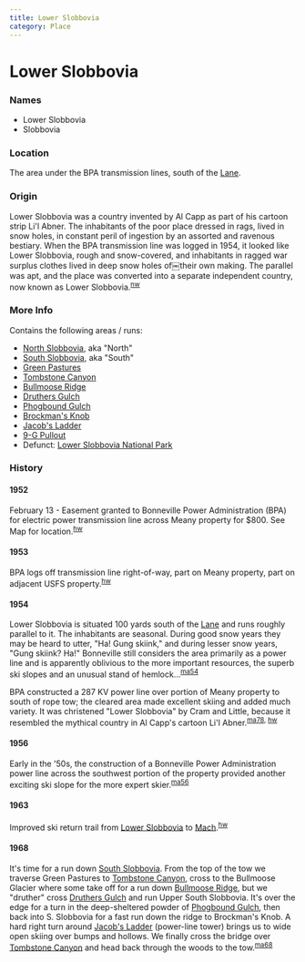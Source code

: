 ```yaml
---
title: Lower Slobbovia
category: Place
---
```

# Lower Slobbovia
### Names

- Lower Slobbovia
- Slobbovia

### Location

The area under the BPA transmission lines, south of the [Lane](/Run/Lane).

### Origin

Lower Slobbovia was a country invented by Al Capp as part of his cartoon strip Li'l Abner. The inhabitants of the poor place dressed in rags, lived in snow holes, in constant peril of ingestion by an assorted and ravenous bestiary. When the BPA transmission line was logged in 1954, it looked like Lower Slobbovia, rough and snow-covered, and inhabitants in ragged war surplus clothes lived in deep snow holes of￼their own making. The parallel was apt, and the place was converted into a separate independent country, now known as Lower Slobbovia.<sup>[nw][]</sup>

### More Info

Contains the following areas / runs:

* [North Slobbovia](/Run/North-Slobbovia), aka "North"
* [South Slobbovia](/Run/South-Slobbovia), aka "South"
* [Green Pastures](/Area/Green-Pastures)
* [Tombstone Canyon](/Area/Tombstone-Canyon)
* [Bullmoose Ridge](/Area/Bullmoose-Ridge)
* [Druthers Gulch](/Area/Druthers-Gulch)
* [Phogbound Gulch](/Area/Phogbound-Gulch)
* [Brockman's Knob](/Area/Brockman's-Knob)
* [Jacob's Ladder](/Area/Jacob's-Ladder)
* [9-G Pullout](/Area/9-G-Pullout)
* Defunct: [Lower Slobbovia National Park](/Area/Lower-Slobbovia-National-Park)

### History

#### 1952

February 13 - Easement granted to Bonneville Power Administration (BPA) for electric power transmission line across Meany property for $800. See Map for location.<sup>[hw][]</sup>

#### 1953

BPA logs off transmission line right-of-way, part on Meany property, part on adjacent USFS property.<sup>[hw][]</sup>

#### 1954

Lower Slobbovia is situated 100 yards south of the [Lane](/Run/Lane) and runs roughly parallel to it. The inhabitants are seasonal. During good snow years they may be heard to utter, "Ha! Gung skiink," and during lesser snow years, "Gung skiink? Ha!" Bonneville still considers the area primarily as a power line and is apparently oblivious to the more important resources, the superb ski slopes and an unusual stand of hemlock...<sup>[ma54][]</sup>

BPA constructed a 287 KV power line over portion of Meany property to south of rope tow; the cleared area made excellent skiing and added much variety. It was christened "Lower Slobbovia" by Cram and Little, because it resembled the mythical country in Al Capp's cartoon Li'l Abner.<sup>[ma78][], [hw][]</sup>

#### 1956

Early in the '50s, the construction of a Bonneville Power Administration power line across the southwest portion of the property provided another exciting ski slope for the more expert skier.<sup>[ma56][]</sup>

#### 1963

Improved ski return trail from [Lower Slobbovia](/Run/Lower-Slobbovia) to [Mach](Mach).<sup>[hw][]</sup>

#### 1968

It's time for a run down [South Slobbovia](/Run/South-Slobbovia). From the top of the tow we traverse Green Pastures to [Tombstone Canyon](/Area/Tombstone-Canyon), cross to the Bullmoose Glacier where some take off for a run down [Bullmoose Ridge](/Area/Bullmoose-Ridge), but we "druther" cross [Druthers Gulch](/Area/Druthers-Gulch) and run Upper South Slobbovia. It's over the edge for a turn in the deep-sheltered powder of [Phogbound Gulch](/Area/Phogbound-Gulch), then back into S. Slobbovia for a fast run down the ridge to Brockman's Knob. A hard right turn around [Jacob's Ladder](/Area/Jacob's-Ladder) (power-line tower) brings us to wide open skiing over bumps and hollows. We finally cross the bridge over [Tombstone Canyon](/Area/Tombstone-Canyon) and head back through the woods to the tow.<sup>[ma68][]</sup>


[hw]: History-Walt "Meany History, by Walt Little"
[ma54]: Mountaineer-Annual#1954
[ma56]: Mountaineer-Annual#1956
[ma68]: Mountaineer-Annual#1968
[ma78]: Mountaineer-Annual#1978
[nw]: Names-Walt "Meany Names by Walter Little, 1984"

